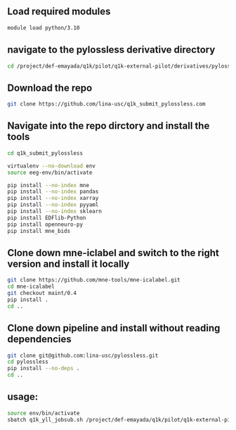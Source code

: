 ## Load required modules
```bash
module load python/3.10
```

## navigate to the pylossless derivative directory
```bash
cd /project/def-emayada/q1k/pilot/q1k-external-pilot/derivatives/pylossless/code
```

## Download the repo
```bash
git clone https://github.com/lina-usc/q1k_submit_pylossless.com
```

## Navigate into the repo dirctory and install the tools
```bash
cd q1k_submit_pylossless

virtualenv --no-download env
source eeg-env/bin/activate

pip install --no-index mne
pip install --no-index pandas
pip install --no-index xarray
pip install --no-index pyyaml
pip install --no-index sklearn
pip install EDFlib-Python
pip install openneuro-py
pip install mne_bids
```

## Clone down mne-iclabel and switch to the right version and install it locally
```bash
git clone https://github.com/mne-tools/mne-icalabel.git
cd mne-icalabel
git checkout maint/0.4
pip install .
cd ..
```

## Clone down pipeline and install without reading dependencies
```bash
git clone git@github.com:lina-usc/pylossless.git
cd pylossless
pip install --no-deps .
cd ..
```
## usage:
```bash
source env/bin/activate
sbatch q1k_yll_jobsub.sh /project/def-emayada/q1k/pilot/q1k-external-pilot/ 002 01 mn 1 /project/def-emayada/q1k/pilot/q1k-external-pilot
```
